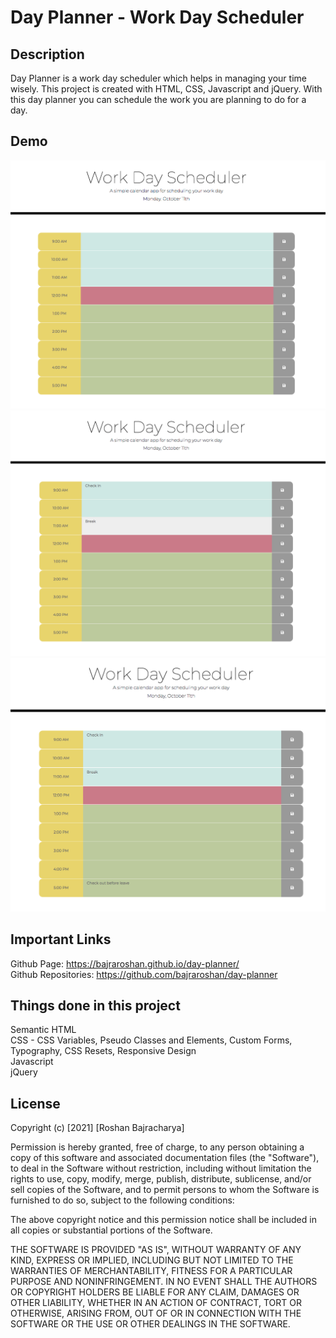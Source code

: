 # Day Planner - Work Day Scheduler

## Description
Day Planner is a work day scheduler which helps in managing your time wisely. This project is created with HTML, CSS, Javascript and jQuery. With this day planner you can schedule the work you are planning to do for a day.

## Demo
![Empty day-planner Page](https://github.com/bajraroshan/day-planner/blob/master/assets/images/day-planner_empty.png)
![Submitting task in day-planner](https://github.com/bajraroshan/day-planner/blob/master/assets/images/day-planner_submiting-task.png)
![Result on day-planner](https://github.com/bajraroshan/day-planner/blob/master/assets/images/day-planner_result-page.png)


## Important Links
Github Page: https://bajraroshan.github.io/day-planner/<br/>
Github Repositories: https://github.com/bajraroshan/day-planner

## Things done in this project
Semantic HTML<br/>
CSS - CSS Variables, Pseudo Classes and Elements, Custom Forms, Typography, CSS Resets, Responsive Design<br/>
Javascript<br />
jQuery

## License
Copyright (c) [2021] [Roshan Bajracharya]

Permission is hereby granted, free of charge, to any person obtaining a copy
of this software and associated documentation files (the "Software"), to deal
in the Software without restriction, including without limitation the rights
to use, copy, modify, merge, publish, distribute, sublicense, and/or sell
copies of the Software, and to permit persons to whom the Software is
furnished to do so, subject to the following conditions:

The above copyright notice and this permission notice shall be included in all
copies or substantial portions of the Software.

THE SOFTWARE IS PROVIDED "AS IS", WITHOUT WARRANTY OF ANY KIND, EXPRESS OR
IMPLIED, INCLUDING BUT NOT LIMITED TO THE WARRANTIES OF MERCHANTABILITY,
FITNESS FOR A PARTICULAR PURPOSE AND NONINFRINGEMENT. IN NO EVENT SHALL THE
AUTHORS OR COPYRIGHT HOLDERS BE LIABLE FOR ANY CLAIM, DAMAGES OR OTHER
LIABILITY, WHETHER IN AN ACTION OF CONTRACT, TORT OR OTHERWISE, ARISING FROM,
OUT OF OR IN CONNECTION WITH THE SOFTWARE OR THE USE OR OTHER DEALINGS IN THE
SOFTWARE.
